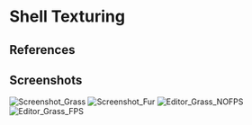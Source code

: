 # Shell Texturing
## References

## Screenshots
![Screenshot_Grass](https://github.com/gabriel-nkole/Shell-Texturing/assets/101514971/017ff759-bed9-4dc6-8085-ea34e3c2c551)
![Screenshot_Fur](https://github.com/gabriel-nkole/Shell-Texturing/assets/101514971/686e3511-6280-4aeb-aeaf-a5b44ae00f0a)
![Editor_Grass_NOFPS](https://github.com/gabriel-nkole/Shell-Texturing/assets/101514971/0555c14a-f217-4fb0-a4f8-c939337b6464)
![Editor_Grass_FPS](https://github.com/gabriel-nkole/Shell-Texturing/assets/101514971/acb70833-ed72-4c62-bbde-f9db8b6c38cf)
